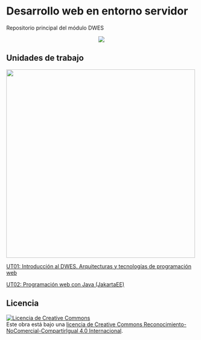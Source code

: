 # Desarrollo web en entorno servidor

Repositorio principal del módulo DWES

<p style='text-align:center'>
<img src="https://github.com/user-attachments/assets/72eda7f6-d0ea-4d7b-84fa-9b2398477683"/>
</p>


## Unidades de trabajo


<img src="https://github.com/user-attachments/assets/91788d63-bf9f-450a-8b6c-a50c4947217a" height="500px"/>

[UT01: Introducción al DWES. Arquitecturas y tecnologías de programación web](https://github.com/profeMelola/DWES-01-2024-25)

[UT02: Programación web con Java (JakartaEE)](https://github.com/profeMelola/DWES-02-2024-25)






## Licencia

<a rel="license" href="http://creativecommons.org/licenses/by-nc-sa/4.0/"><img alt="Licencia de Creative Commons" style="border-width:0" src="https://i.creativecommons.org/l/by-nc-sa/4.0/88x31.png" /></a><br />Este obra está bajo una <a rel="license" href="http://creativecommons.org/licenses/by-nc-sa/4.0/">licencia de Creative Commons Reconocimiento-NoComercial-CompartirIgual 4.0 Internacional</a>.
